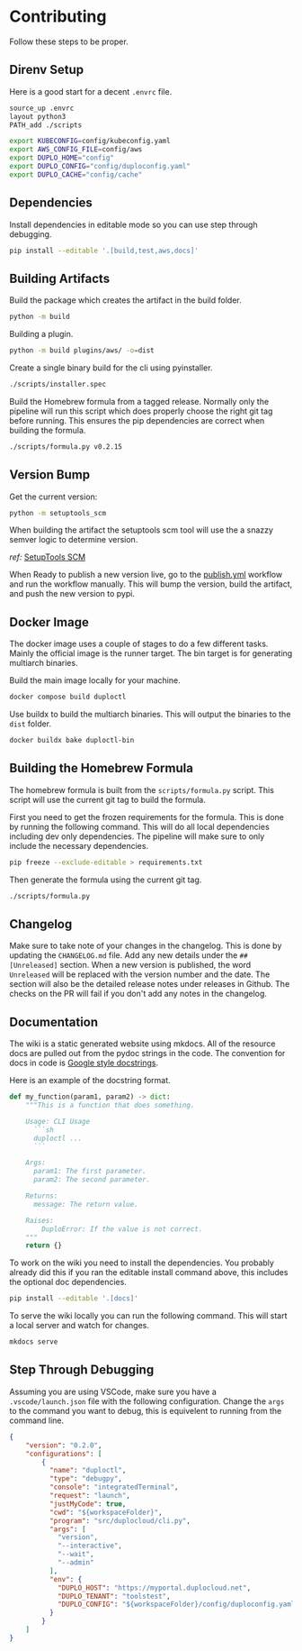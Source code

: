 # Contributing

Follow these steps to be proper.

## Direnv Setup  

Here is a good start for a decent `.envrc` file.  

```sh
source_up .envrc
layout python3
PATH_add ./scripts

export KUBECONFIG=config/kubeconfig.yaml
export AWS_CONFIG_FILE=config/aws
export DUPLO_HOME="config"
export DUPLO_CONFIG="config/duploconfig.yaml"
export DUPLO_CACHE="config/cache"
```

## Dependencies  

Install dependencies in editable mode so you can use step through debugging. 

```sh
pip install --editable '.[build,test,aws,docs]'
```

## Building Artifacts  

Build the package which creates the artifact in the build folder.  
```sh
python -m build
```

Building a plugin.
```sh
python -m build plugins/aws/ -o=dist
```

Create a single binary build for the cli using pyinstaller.  
```sh
./scripts/installer.spec
```

Build the Homebrew formula from a tagged release. Normally only the pipeline will run this script which does properly choose the right git tag before running. This ensures the pip dependencies are correct when building the formula.  
```sh
./scripts/formula.py v0.2.15
```

## Version Bump

Get the current version:

```sh
python -m setuptools_scm
```

When building the artifact the setuptools scm tool will use the a snazzy semver logic to determine version.

_ref:_ [SetupTools SCM](https://pypi.org/project/setuptools-scm/)

When Ready to publish a new version live, go to the [publish.yml](https://github.com/duplocloud/duploctl/actions/workflows/publish.yml) workflow and run the workflow manually. This will bump the version, build the artifact, and push the new version to pypi. 

## Docker Image  

The docker image uses a couple of stages to do a few different tasks. Mainly the official image is the runner target. The bin target is for generating multiarch binaries. 

Build the main image locally for your machine.
```sh
docker compose build duploctl
```

Use buildx to build the multiarch binaries. This will output the binaries to the `dist` folder.
```sh
docker buildx bake duploctl-bin
```

## Building the Homebrew Formula  

The homebrew formula is built from the `scripts/formula.py` script. This script will use the current git tag to build the formula. 

First you need to get the frozen requirements for the formula. This is done by running the following command. This will do all local dependencies including dev only dependencies. The pipeline will make sure to only include the necessary dependencies.
```sh
pip freeze --exclude-editable > requirements.txt
```
Then generate the formula using the current git tag. 
```sh
./scripts/formula.py
```

## Changelog  

Make sure to take note of your changes in the changelog. This is done by updating the `CHANGELOG.md` file. Add any new details under the `## [Unreleased]` section. When a new version is published, the word `Unreleased` will be replaced with the version number and the date. The section will also be the detailed release notes under releases in Github. The checks on the PR will fail if you don't add any notes in the changelog.

## Documentation 

The wiki is a static generated website using mkdocs. All of the resource docs are pulled out from the pydoc strings in the code. The convention for docs in code is [Google style docstrings](https://google.github.io/styleguide/pyguide.html).

Here is an example of the docstring format. 

```python
def my_function(param1, param2) -> dict:
    """This is a function that does something.

    Usage: CLI Usage
      ```sh
      duploctl ...
      ```

    Args:
      param1: The first parameter.
      param2: The second parameter.

    Returns:
      message: The return value.

    Raises:
        DuploError: If the value is not correct.
    """
    return {}
```

To work on the wiki you need to install the dependencies. You probably already did this if you ran the editable install command above, this includes the optional doc dependencies. 

```sh
pip install --editable '.[docs]'
```

To serve the wiki locally you can run the following command. This will start a local server and watch for changes.

```sh
mkdocs serve
```

## Step Through Debugging  

Assuming you are using VSCode, make sure you have a `.vscode/launch.json` file with the following configuration. Change the `args` to the command you want to debug, this is equivelent to running from the command line. 

```json
{
    "version": "0.2.0",
    "configurations": [
        {
          "name": "duploctl",
          "type": "debugpy",
          "console": "integratedTerminal",
          "request": "launch",
          "justMyCode": true,
          "cwd": "${workspaceFolder}",
          "program": "src/duplocloud/cli.py",
          "args": [
            "version",
            "--interactive", 
            "--wait",
            "--admin"
          ],
          "env": {
            "DUPLO_HOST": "https://myportal.duplocloud.net",
            "DUPLO_TENANT": "toolstest",
            "DUPLO_CONFIG": "${workspaceFolder}/config/duploconfig.yaml"
          }
        }
    ]
}
```

